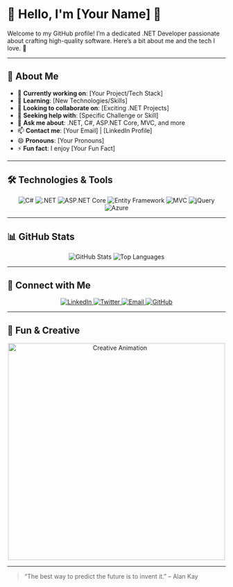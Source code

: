 # 🌈 Hello, I'm [Your Name] 🌈

Welcome to my GitHub profile! I’m a dedicated .NET Developer passionate about crafting high-quality software. Here’s a bit about me and the tech I love. 🚀

---

## 📌 About Me

- 🔭 **Currently working on**: [Your Project/Tech Stack]
- 🌱 **Learning**: [New Technologies/Skills]
- 👯 **Looking to collaborate on**: [Exciting .NET Projects]
- 🤔 **Seeking help with**: [Specific Challenge or Skill]
- 💬 **Ask me about**: .NET, C#, ASP.NET Core, MVC, and more
- 📫 **Contact me**: [Your Email] | [LinkedIn Profile]
- 😄 **Pronouns**: [Your Pronouns]
- ⚡ **Fun fact**: I enjoy [Your Fun Fact]

---

## 🛠️ Technologies & Tools

<p align="center">
  <img src="https://img.shields.io/badge/C%23-9b5de5?style=flat&logo=csharp&logoColor=fff" alt="C#">
  <img src="https://img.shields.io/badge/.NET-5C2D91?style=flat&logo=dotnet&logoColor=fff" alt=".NET">
  <img src="https://img.shields.io/badge/ASP.NET%20Core-333?style=flat&logo=aspdotnet&logoColor=fff" alt="ASP.NET Core">
  <img src="https://img.shields.io/badge/Entity%20Framework-4B8DB1?style=flat&logo=entityframework&logoColor=fff" alt="Entity Framework">
  <img src="https://img.shields.io/badge/MVC-0078D4?style=flat&logo=aspdotnet&logoColor=fff" alt="MVC">
  <img src="https://img.shields.io/badge/jQuery-0769AD?style=flat&logo=jquery&logoColor=fff" alt="jQuery">
  <img src="https://img.shields.io/badge/Azure-0078D4?style=flat&logo=azure&logoColor=fff" alt="Azure">
</p>

---

## 📊 GitHub Stats

<p align="center">
  <img src="https://github-readme-stats.vercel.app/api?username=YourUsername&show_icons=true&hide_title=true&count_private=true&hide=prs&bg_color=1e1e1e&text_color=ffffff&icon_color=9b5de5" alt="GitHub Stats">
  <img src="https://github-readme-stats.vercel.app/api/top-langs/?username=YourUsername&layout=compact&bg_color=1e1e1e&text_color=ffffff" alt="Top Languages">
</p>

---

## 🌟 Connect with Me

<p align="center">
  <a href="https://www.linkedin.com/in/YourProfile" target="_blank">
    <img src="https://img.shields.io/badge/LinkedIn-0A66C2?style=flat&logo=linkedin&logoColor=fff" alt="LinkedIn">
  </a>
  <a href="https://twitter.com/YourProfile" target="_blank">
    <img src="https://img.shields.io/badge/Twitter-1DA1F2?style=flat&logo=twitter&logoColor=fff" alt="Twitter">
  </a>
  <a href="mailto:your.email@example.com" target="_blank">
    <img src="https://img.shields.io/badge/Email-D14836?style=flat&logo=gmail&logoColor=fff" alt="Email">
  </a>
  <a href="https://github.com/YourUsername" target="_blank">
    <img src="https://img.shields.io/badge/GitHub-181717?style=flat&logo=github&logoColor=fff" alt="GitHub">
  </a>
</p>

---

## 🎨 Fun & Creative

<p align="center">
  <img src="https://media.giphy.com/media/3o6ozkYjK30teYmUdm/giphy.gif" alt="Creative Animation" width="500">
</p>

---

> “The best way to predict the future is to invent it.” – Alan Kay

<!--
Feel free to add a section to highlight specific projects, open source contributions, or other details that showcase your skills and interests.
-->
